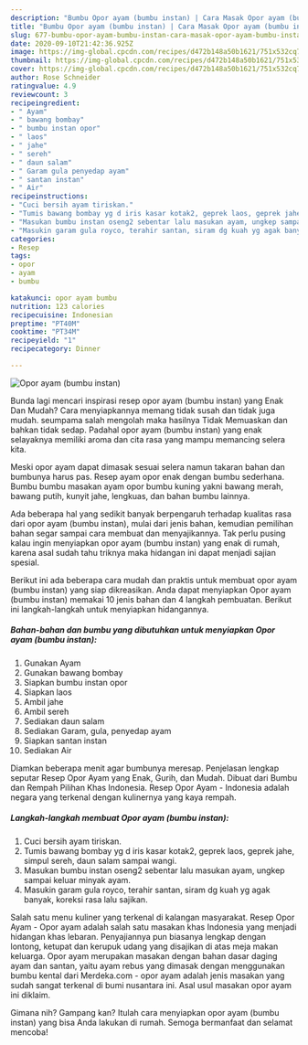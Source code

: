 ```yaml
---
description: "Bumbu Opor ayam (bumbu instan) | Cara Masak Opor ayam (bumbu instan) Yang Paling Enak"
title: "Bumbu Opor ayam (bumbu instan) | Cara Masak Opor ayam (bumbu instan) Yang Paling Enak"
slug: 677-bumbu-opor-ayam-bumbu-instan-cara-masak-opor-ayam-bumbu-instan-yang-paling-enak
date: 2020-09-10T21:42:36.925Z
image: https://img-global.cpcdn.com/recipes/d472b148a50b1621/751x532cq70/opor-ayam-bumbu-instan-foto-resep-utama.jpg
thumbnail: https://img-global.cpcdn.com/recipes/d472b148a50b1621/751x532cq70/opor-ayam-bumbu-instan-foto-resep-utama.jpg
cover: https://img-global.cpcdn.com/recipes/d472b148a50b1621/751x532cq70/opor-ayam-bumbu-instan-foto-resep-utama.jpg
author: Rose Schneider
ratingvalue: 4.9
reviewcount: 3
recipeingredient:
- " Ayam"
- " bawang bombay"
- " bumbu instan opor"
- " laos"
- " jahe"
- " sereh"
- " daun salam"
- " Garam gula penyedap ayam"
- " santan instan"
- " Air"
recipeinstructions:
- "Cuci bersih ayam tiriskan."
- "Tumis bawang bombay yg d iris kasar kotak2, geprek laos, geprek jahe, simpul sereh, daun salam sampai wangi."
- "Masukan bumbu instan oseng2 sebentar lalu masukan ayam, ungkep sampai keluar minyak ayam."
- "Masukin garam gula royco, terahir santan, siram dg kuah yg agak banyak, koreksi rasa lalu sajikan."
categories:
- Resep
tags:
- opor
- ayam
- bumbu

katakunci: opor ayam bumbu 
nutrition: 123 calories
recipecuisine: Indonesian
preptime: "PT40M"
cooktime: "PT34M"
recipeyield: "1"
recipecategory: Dinner

---
```



![Opor ayam (bumbu instan)](https://img-global.cpcdn.com/recipes/d472b148a50b1621/751x532cq70/opor-ayam-bumbu-instan-foto-resep-utama.jpg)

Bunda lagi mencari inspirasi resep opor ayam (bumbu instan) yang Enak Dan Mudah? Cara menyiapkannya memang tidak susah dan tidak juga mudah. seumpama salah mengolah maka hasilnya Tidak Memuaskan dan bahkan tidak sedap. Padahal opor ayam (bumbu instan) yang enak selayaknya memiliki aroma dan cita rasa yang mampu memancing selera kita.

Meski opor ayam dapat dimasak sesuai selera namun takaran bahan dan bumbunya harus pas. Resep ayam opor enak dengan bumbu sederhana. Bumbu bumbu masakan ayam opor bumbu kuning yakni bawang merah, bawang putih, kunyit jahe, lengkuas, dan bahan bumbu lainnya.

Ada beberapa hal yang sedikit banyak berpengaruh terhadap kualitas rasa dari opor ayam (bumbu instan), mulai dari jenis bahan, kemudian pemilihan bahan segar sampai cara membuat dan menyajikannya. Tak perlu pusing kalau ingin menyiapkan opor ayam (bumbu instan) yang enak di rumah, karena asal sudah tahu triknya maka hidangan ini dapat menjadi sajian spesial.


Berikut ini ada beberapa cara mudah dan praktis untuk membuat opor ayam (bumbu instan) yang siap dikreasikan. Anda dapat menyiapkan Opor ayam (bumbu instan) memakai 10 jenis bahan dan 4 langkah pembuatan. Berikut ini langkah-langkah untuk menyiapkan hidangannya.

<!--inarticleads1-->

##### Bahan-bahan dan bumbu yang dibutuhkan untuk menyiapkan Opor ayam (bumbu instan):

1. Gunakan  Ayam
1. Gunakan  bawang bombay
1. Siapkan  bumbu instan opor
1. Siapkan  laos
1. Ambil  jahe
1. Ambil  sereh
1. Sediakan  daun salam
1. Sediakan  Garam, gula, penyedap ayam
1. Siapkan  santan instan
1. Sediakan  Air


Diamkan beberapa menit agar bumbunya meresap. Penjelasan lengkap seputar Resep Opor Ayam yang Enak, Gurih, dan Mudah. Dibuat dari Bumbu dan Rempah Pilihan Khas Indonesia. Resep Opor Ayam - Indonesia adalah negara yang terkenal dengan kulinernya yang kaya rempah. 

<!--inarticleads2-->

##### Langkah-langkah membuat Opor ayam (bumbu instan):

1. Cuci bersih ayam tiriskan.
1. Tumis bawang bombay yg d iris kasar kotak2, geprek laos, geprek jahe, simpul sereh, daun salam sampai wangi.
1. Masukan bumbu instan oseng2 sebentar lalu masukan ayam, ungkep sampai keluar minyak ayam.
1. Masukin garam gula royco, terahir santan, siram dg kuah yg agak banyak, koreksi rasa lalu sajikan.


Salah satu menu kuliner yang terkenal di kalangan masyarakat. Resep Opor Ayam - Opor ayam adalah salah satu masakan khas Indonesia yang menjadi hidangan khas lebaran. Penyajiannya pun biasanya lengkap dengan lontong, ketupat dan kerupuk udang yang disajikan di atas meja makan keluarga. Opor ayam merupakan masakan dengan bahan dasar daging ayam dan santan, yaitu ayam rebus yang dimasak dengan menggunakan bumbu kental dari Merdeka.com - opor ayam adalah jenis masakan yang sudah sangat terkenal di bumi nusantara ini. Asal usul masakan opor ayam ini diklaim. 

Gimana nih? Gampang kan? Itulah cara menyiapkan opor ayam (bumbu instan) yang bisa Anda lakukan di rumah. Semoga bermanfaat dan selamat mencoba!
